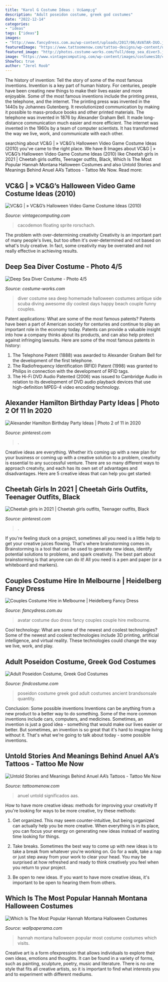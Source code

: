 ```yaml
---
title: "Karol G Costume Ideas : Vc&amp;g"
description: "Adult poseidon costume, greek god costumes"
date: "2022-12-14"
categories:
- "ideas"
tags: ["ideas"]
images:
- "http://www.fancydress.com.au/wp-content/uploads/2017/06/AVATAR-DUO.jpg"
featuredImage: "https://www.tattoomenow.com/tattoo-designs/wp-content/uploads/2020/06/anuel-aas-tattoos-CAROLINA.jpg"
featured_image: "http://photos.costume-works.com/full/deep_sea_diver3.jpg"
image: "https://www.vintagecomputing.com/wp-content/images/costumes10/cacodemon_small.png"
ShowToc: true
author: "Jerel Roob"
---
```



The history of invention: Tell the story of some of the most famous inventions.
Invention is a key part of human history. For centuries, people have been creating new things to make their lives easier and more enjoyable. Some of the most famous inventions include the printing press, the telephone, and the internet.
The printing press was invented in the 1440s by Johannes Gutenberg. It revolutionized communication by making it possible to mass-produce books and other printed materials. The telephone was invented in 1876 by Alexander Graham Bell. It made long-distance communication much easier and more efficient. The internet was invented in the 1960s by a team of computer scientists. It has transformed the way we live, work, and communicate with each other.

	

		
searching about VC&amp;G | » VC&amp;G’s Halloween Video Game Costume Ideas (2010) you've came to the right place. We have 8 Images about VC&amp;G | » VC&amp;G’s Halloween Video Game Costume Ideas (2010) like Cheetah girls in 2021 | Cheetah girls outfits, Teenager outfits, Black, Which Is The Most Popular Hannah Montana Halloween Costumes and also Untold Stories and Meanings Behind Anuel AA’s Tattoos - Tattoo Me Now. Read more:
		
    
## VC&amp;G | » VC&amp;G’s Halloween Video Game Costume Ideas (2010)

<img loading=lazy src="https://www.vintagecomputing.com/wp-content/images/costumes10/cacodemon_small.png" onerror="this.onerror=null;this.src='https://tse4.mm.bing.net/th?id=OIP.lcEvDImWw0YrIqSiCLw2cAAAAA&amp;pid=15.1';" alt="VC&amp;G | » VC&amp;G’s Halloween Video Game Costume Ideas (2010)">

_Source: vintagecomputing.com_

>cacodemon floating sprite rorschach. 

	

The problem with over-determining creativity
Creativity is an important part of many people's lives, but too often it's over-determined and not based on what's truly creative. In fact, some creativity may be overrated and not really effective in achieving results.

    
## Deep Sea Diver Costume - Photo 4/5

<img loading=lazy src="http://photos.costume-works.com/full/deep_sea_diver3.jpg" onerror="this.onerror=null;this.src='https://tse2.mm.bing.net/th?id=OIP.D4HfzO3sYEb_Cn3_N6NajwHaN3&amp;pid=15.1';" alt="Deep Sea Diver Costume - Photo 4/5">

_Source: costume-works.com_

>diver costume sea deep homemade halloween costumes antique side scuba diving awesome diy coolest days happy beach couple funny couples. 

	

Patent applications: What are some of the most famous patents?
Patents have been a part of American society for centuries and continue to play an important role in the economy today. Patents can provide a valuable insight into how a company thinks about its products, and can also help protect against infringing lawsuits. Here are some of the most famous patents in history: 
1. The Telephone Patent (1888) was awarded to Alexander Graham Bell for the development of the first telephone. 
2. The Radiofrequency Identification (RFID) Patent (1998) was granted to Philips in connection with the development of RFID tags. 
3. The Hi-Fi DVD Audio Patented (2006) was issued to Cambridge Audio in relation to its development of DVD audio playback devices that use high-definition MPEG-4 video encoding technology. 

    
## Alexander Hamilton Birthday Party Ideas | Photo 2 Of 11 In 2020

<img loading=lazy src="https://i.pinimg.com/736x/00/a8/6d/00a86d04dc270051dbaaec13e9ae9788.jpg" onerror="this.onerror=null;this.src='https://tse1.mm.bing.net/th?id=OIP.b3OzM-4Qyv92F-vAB7o1kAHaJ3&amp;pid=15.1';" alt="Alexander Hamilton Birthday Party Ideas | Photo 2 of 11 in 2020">

_Source: pinterest.com_

>. 

	

Creative ideas are everything. Whether it’s coming up with a new plan for your business or coming up with a creative solution to a problem, creativity is essential to any successful venture. There are so many different ways to approach creatvity, and each has its own set of advantages and disadvantages. Here are 5 creative ideas that can help you get started: 

    
## Cheetah Girls In 2021 | Cheetah Girls Outfits, Teenager Outfits, Black

<img loading=lazy src="https://i.pinimg.com/736x/1f/40/44/1f4044017872c4ccda7beee4e3ca650c.jpg" onerror="this.onerror=null;this.src='https://tse4.mm.bing.net/th?id=OIP.NDpMocTAbbiQ0inshMz-NgHaJ3&amp;pid=15.1';" alt="Cheetah girls in 2021 | Cheetah girls outfits, Teenager outfits, Black">

_Source: pinterest.com_

>. 

	

If you're feeling stuck on a project, sometimes all you need is a little help to get your creative juices flowing. That's where brainstorming comes in. Brainstorming is a tool that can be used to generate new ideas, identify potential solutions to problems, and spark creativity. The best part about brainstorming is that anyone can do it! All you need is a pen and paper (or a whiteboard and markers).

    
## Couples Costume Hire In Melbourne | Heidelberg Fancy Dress

<img loading=lazy src="http://www.fancydress.com.au/wp-content/uploads/2017/06/AVATAR-DUO.jpg" onerror="this.onerror=null;this.src='https://tse4.mm.bing.net/th?id=OIP.0JJJLgRPm3EzwrO0UvY5iAHaJ5&amp;pid=15.1';" alt="Couples Costume Hire in Melbourne | Heidelberg Fancy Dress">

_Source: fancydress.com.au_

>avatar costume duo dress fancy couples couple hire melbourne. 

	

Cool technology: What are some of the newest and coolest technologies?
Some of the newest and coolest technologies include 3D printing, artificial intelligence, and virtual reality. These technologies could change the way we live, work, and play.

    
## Adult Poseidon Costume, Greek God Costumes

<img loading=lazy src="https://sep.yimg.com/ca/I/yhst-17175227365559_2271_138049698" onerror="this.onerror=null;this.src='https://tse1.mm.bing.net/th?id=OIP.ouIx-2QeqHR3cPcpzL40FwAAAA&amp;pid=15.1';" alt="Adult Poseidon Costume, Greek God Costumes">

_Source: findcostume.com_

>poseidon costume greek god adult costumes ancient brandsonsale quantity. 

	

Conclusion: Some possible inventions
Inventions can be anything from a new product to a better way to do something. Some of the more common inventions include cars, computers, and medicines. Sometimes, an invention is just a good idea - something that would make our lives easier or better. But sometimes, an invention is so great that it's hard to imagine living without it. That's what we're going to talk about today - some possible inventions.

    
## Untold Stories And Meanings Behind Anuel AA’s Tattoos - Tattoo Me Now

<img loading=lazy src="https://www.tattoomenow.com/tattoo-designs/wp-content/uploads/2020/06/anuel-aas-tattoos-CAROLINA.jpg" onerror="this.onerror=null;this.src='https://tse4.mm.bing.net/th?id=OIP.VKQ7JZI3ft5WBFPFhDqHzAHaFf&amp;pid=15.1';" alt="Untold Stories and Meanings Behind Anuel AA’s Tattoos - Tattoo Me Now">

_Source: tattoomenow.com_

>anuel untold significados aas. 

	

How to have more creative ideas: methods for improving your creativity
If you're looking for ways to be more creative, try these methods:
1. Get organized. This may seem counter-intuitive, but being organized can actually help you be more creative. When everything is in its place, you can focus your energy on generating new ideas instead of wasting time looking for things.

2. Take breaks. Sometimes the best way to come up with new ideas is to take a break from whatever you're working on. Go for a walk, take a nap or just step away from your work to clear your head. You may be surprised at how refreshed and ready to think creatively you feel when you return to your project.

3. Be open to new ideas. If you want to have more creative ideas, it's important to be open to hearing them from others.

    
## Which Is The Most Popular Hannah Montana Halloween Costumes

<img loading=lazy src="https://www.wallpaperama.com/post-images/forums/200910/25p-6606-hannah-costume.jpg" onerror="this.onerror=null;this.src='https://tse4.mm.bing.net/th?id=OIP.xil4-AzA_nqXyo07wMkYXAHaEH&amp;pid=15.1';" alt="Which Is The Most Popular Hannah Montana Halloween Costumes">

_Source: wallpaperama.com_

>hannah montana halloween popular most costume costumes which visits. 

	

Creative art is a form ofexpression that allows individuals to explore their own ideas, emotions and thoughts. It can be found in a variety of forms, such as painting, sculpture, poetry, music and literature. There is no one style that fits all creative artists, so it is important to find what interests you and to experiment with different mediums.

